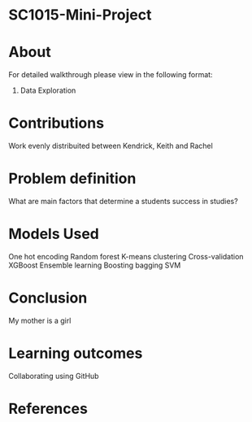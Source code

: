 # SC1015-Mini-Project
# About
For detailed walkthrough please view in the following format:
1. Data Exploration

# Contributions
Work evenly distribuited between Kendrick, Keith and Rachel

# Problem definition
What are main factors that determine a students success in studies?

# Models Used
One hot encoding
Random forest
K-means clustering
Cross-validation
XGBoost
Ensemble learning
Boosting bagging
SVM

# Conclusion
My mother is a girl

# Learning outcomes
Collaborating using GitHub

# References
